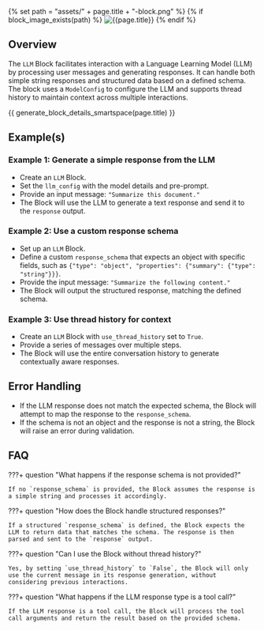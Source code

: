 {% set path = "assets/" + page.title + "-block.png" %}
{% if block_image_exists(path) %}
![{{page.title}}]({{path}})
{% endif %}

## Overview
The `LLM` Block facilitates interaction with a Language Learning Model (LLM) by processing user messages and generating responses. It can handle both simple string responses and structured data based on a defined schema. The block uses a `ModelConfig` to configure the LLM and supports thread history to maintain context across multiple interactions.

{{ generate_block_details_smartspace(page.title) }}

## Example(s)

### Example 1: Generate a simple response from the LLM
- Create an `LLM` Block.
- Set the `llm_config` with the model details and pre-prompt.
- Provide an input message: `"Summarize this document."`
- The Block will use the LLM to generate a text response and send it to the `response` output.

### Example 2: Use a custom response schema
- Set up an `LLM` Block.
- Define a custom `response_schema` that expects an object with specific fields, such as `{"type": "object", "properties": {"summary": {"type": "string"}}}`.
- Provide the input message: `"Summarize the following content."`
- The Block will output the structured response, matching the defined schema.

### Example 3: Use thread history for context
- Create an `LLM` Block with `use_thread_history` set to `True`.
- Provide a series of messages over multiple steps.
- The Block will use the entire conversation history to generate contextually aware responses.

## Error Handling
- If the LLM response does not match the expected schema, the Block will attempt to map the response to the `response_schema`.
- If the schema is not an object and the response is not a string, the Block will raise an error during validation.

## FAQ

???+ question "What happens if the response schema is not provided?"

    If no `response_schema` is provided, the Block assumes the response is a simple string and processes it accordingly.

???+ question "How does the Block handle structured responses?"

    If a structured `response_schema` is defined, the Block expects the LLM to return data that matches the schema. The response is then parsed and sent to the `response` output.

???+ question "Can I use the Block without thread history?"

    Yes, by setting `use_thread_history` to `False`, the Block will only use the current message in its response generation, without considering previous interactions.

???+ question "What happens if the LLM response type is a tool call?"

    If the LLM response is a tool call, the Block will process the tool call arguments and return the result based on the provided schema.
